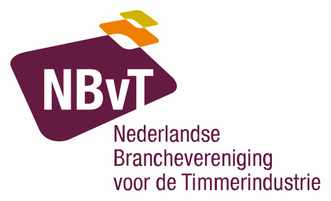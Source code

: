 <svg xmlns:dc="http://purl.org/dc/elements/1.1/" xmlns:cc="http://creativecommons.org/ns#" xmlns:rdf="http://www.w3.org/1999/02/22-rdf-syntax-ns#" xmlns:svg="http://www.w3.org/2000/svg" xmlns="http://www.w3.org/2000/svg" xmlns:sodipodi="http://sodipodi.sourceforge.net/DTD/sodipodi-0.dtd" xmlns:inkscape="http://www.inkscape.org/namespaces/inkscape" version="1.1" id="nbvt-logo" x="0" y="0" viewBox="-2.5 56.5 288 171" enable-background="new -2.5 56.5 288 171" xml:space="preserve" inkscape:version="0.91" sodipodi:docname="logo-nbvt.md.svg"> <metadata id="metadata119"> <rdf:RDF> <cc:Work rdf:about=""> <dc:format> image/svg+xml </dc:format> <dc:type rdf:resource="http://purl.org/dc/dcmitype/StillImage"/> </cc:Work> </rdf:RDF> </metadata> <defs id="defs117"/> <sodipodi:namedview pagecolor="#ffffff" bordercolor="#666666" borderopacity="1" objecttolerance="10" gridtolerance="10" guidetolerance="10" inkscape:pageopacity="0" inkscape:pageshadow="2" inkscape:window-width="2560" inkscape:window-height="1416" id="namedview115" showgrid="false" inkscape:zoom="2.28" inkscape:cx="-86.41" inkscape:cy="28.83" inkscape:window-x="1920" inkscape:window-y="24" inkscape:window-maximized="1" inkscape:current-layer="nbvt-logo"/> <path fill="#651A41" d="M148.1 120.7l-29.5-27.5-7.6 1.9c-3 0.8-7.5-0.5-9.9-2.7L89.6 82 12.3 98C3.6 99.8-1.8 105.6 0.6 111L26.7 169c4.1 9.2 17.1 13.1 28 8.2l93.6-42.2C153.9 132.3 153.7 125.9 148.1 120.7z" id="path3"/> <path fill="#EF7F01" d="M110.3 85.5l8.3 7.7 15.3-3.8c2.6-0.7 2.7-2.8 0.2-4.8l-11.8-9.3-2.3 0.5c-1.8 0.4-4.5-0.4-6.2-1.6l-8.4-6.5-21.3 3.8c-2.9 0.5-3.7 2.5-1.5 4.3l7 6.4 4.3-0.9C99.2 80 106.4 82 110.3 85.5z" id="path5"/> <path fill="#D0B300" d="M115.1 69.6l7.1 5.7 11.8-2.3c1.6-0.3 1.7-1.5 0.1-2.8l-12.8-9.3c-1.5-1.1-4-1.7-5.7-1.5l-14 2.2c-1.7 0.3-2 1.4-0.6 2.6l4.2 3.3 1.2-0.2C109.1 66.9 112.9 67.8 115.1 69.6z" id="path7"/> <path fill="#FFFFFF" d="M39.7 113.4l8.9 25.3h0.1v-25.3h6.8v36.9h-8.5L38 124.5h-0.1v25.8h-6.8v-36.9H39.7z" id="path9"/> <path fill="#FFFFFF" d="M60.8 113.4h12.4c6.1 0 10.5 2.3 10.5 9.3 0 3.9-1.9 7-5.6 8.1v0.1c4 0.6 6.7 3.7 6.7 8.6 0 5.8-2.9 10.8-11.5 10.8H60.8C60.8 150.3 60.8 113.4 60.8 113.4zM68.2 128.5h2.1c4 0 6-1.3 6-4.8 0-3.6-1.7-4.8-5.4-4.8h-2.7C68.2 118.9 68.2 128.5 68.2 128.5zM68.2 144.9h2.9c3.6 0 6-1.3 6-5.6 0-4.3-2.4-5.5-5.7-5.5h-3.2C68.2 133.8 68.2 144.9 68.2 144.9z" id="path11"/> <path fill="#FFFFFF" d="M102.3 122.6h7.1l-6.9 27.8h-8.3L87 122.6h7.4l3.9 19.9h0.1L102.3 122.6z" id="path13"/> <path d="m130.8 113.4 0 6.1-8.1 0 0 28.76-7.4 3.4 0-32.16-8.1 0 0-6.1z" id="path15" inkscape:connector-curvature="0" sodipodi:nodetypes="ccccccccc" fill="#fff"/> <path fill="#651A41" d="M95.4 164.5h2.4l5 12.6 0 0v-12.6h1.8v15.1h-2.6l-4.8-12.2 0 0v12.2h-1.8V164.5z" id="path17"/> <path fill="#651A41" d="M108.6 174.2c0 1.7 0 4.3 2.2 4.3 1.7 0 1.9-1.7 1.9-2.6h1.7c0 1.3-0.7 4-3.8 4-2.8 0-3.9-1.9-3.9-5.9 0-2.8 0.6-6.2 4-6.2s3.8 3 3.8 5.5v0.7L108.6 174.2 108.6 174.2zM112.8 172.8v-0.6c0-1.3-0.4-2.8-1.9-2.8-1.8 0-2.1 2.3-2.1 3v0.4H112.8z" id="path19"/> <path fill="#651A41" d="M124 179.6h-1.7v-1.4l0 0c-0.2 0.9-1.3 1.7-2.5 1.7-2.7 0-3.8-2.4-3.8-6 0-2.4 0.4-6 3.6-6 1.1 0 2.1 0.6 2.5 1.6l0 0v-5.1h1.7v15.1H124zM120.1 178.4c1.9 0 2.3-1.8 2.3-4.4 0-2.2-0.4-4.4-2.3-4.4-1.6 0-2.1 1.7-2.1 4.4C118.1 176.7 118.4 178.4 120.1 178.4z" id="path21"/> <path fill="#651A41" d="M127.9 174.2c0 1.7 0 4.3 2.2 4.3 1.7 0 1.9-1.7 1.9-2.6h1.7c0 1.3-0.7 4-3.8 4-2.8 0-3.9-1.9-3.9-5.9 0-2.8 0.6-6.2 4-6.2 3.5 0 3.8 3 3.8 5.5v0.7L127.9 174.2 127.9 174.2zM132 172.8v-0.6c0-1.3-0.4-2.8-1.9-2.8-1.8 0-2.1 2.3-2.1 3v0.4H132z" id="path23"/> <path fill="#651A41" d="M135.8 168.3h1.7v1.7l0 0c0.5-1.1 1.2-2 2.5-2 0.4 0 0.6 0 0.8 0.1v1.7c-0.2 0-0.4-0.1-1-0.1-0.9 0-2.3 0.8-2.3 2.7v7.2h-1.7L135.8 168.3 135.8 168.3z" id="path25"/> <path fill="#651A41" d="M142.1 164.5h1.7v15.1h-1.7V164.5z" id="path27"/> <path fill="#651A41" d="M146.1 171.8c0-2.6 1.1-3.8 3.8-3.8 3.5 0 3.5 2.1 3.5 3.3v6.4c0 0.5 0 0.9 0.6 0.9 0.2 0 0.4 0 0.4-0.1v1.3c-0.1 0-0.6 0.1-1.1 0.1-0.7 0-1.5 0-1.6-1.4l0 0c-0.6 1.1-1.6 1.6-2.7 1.6-2.1 0-3.1-1.3-3.1-3.3 0-1.6 0.7-2.7 2.1-3.2l2.4-0.7c1.3-0.4 1.3-0.8 1.3-1.7 0-1.1-0.7-1.6-1.8-1.6-1.9 0-1.9 1.8-1.9 2.2v0.1H146.1zM151.5 173.5c-0.7 0.7-2.2 0.9-3 1.3-0.6 0.4-0.9 0.8-0.9 1.8 0 1.2 0.4 1.9 1.6 1.9 1.2 0 2.3-1 2.3-2.1L151.5 173.5 151.5 173.5z" id="path29"/> <path fill="#651A41" d="M155.8 168.3h1.7v1.3l0 0c0.5-1.1 1.6-1.6 2.8-1.6 3 0 3 2.3 3 3.6v8.1h-1.7v-7.8c0-0.9-0.1-2.3-1.6-2.3-1 0-2.2 0.7-2.2 2.3v7.8H156v-11.4H155.8z" id="path31"/> <path fill="#651A41" d="M173 179.6h-1.7v-1.4l0 0c-0.2 0.9-1.3 1.7-2.5 1.7-2.7 0-3.8-2.4-3.8-6 0-2.4 0.4-6 3.6-6 1.1 0 2.1 0.6 2.5 1.6l0 0v-5.1h1.7v15.1H173zM169.1 178.4c1.9 0 2.3-1.8 2.3-4.4 0-2.2-0.4-4.4-2.3-4.4-1.6 0-2.1 1.7-2.1 4.4C167 176.7 167.4 178.4 169.1 178.4z" id="path33"/> <path fill="#651A41" d="M180.2 171.7c0-1.4-0.4-2.2-1.6-2.2-0.6 0-1.8 0.2-1.8 1.7 0 1.3 1.4 1.6 2.8 2 1.3 0.5 2.8 1 2.8 3.2 0 2.4-1.5 3.6-3.7 3.6-3.8 0-3.8-2.9-3.8-4h1.7c0 1.3 0.4 2.6 2.1 2.6 0.6 0 1.9-0.3 1.9-1.9 0-1.5-1.4-1.8-2.8-2.3-1.3-0.5-2.8-0.9-2.8-3.2 0-2.1 1.6-3.2 3.7-3.2 3.3 0 3.5 2.3 3.5 3.7L180.2 171.7 180.2 171.7z" id="path35"/> <path fill="#651A41" d="M185.5 174.2c0 1.7 0 4.3 2.2 4.3 1.7 0 1.9-1.7 1.9-2.6h1.7c0 1.3-0.7 4-3.8 4-2.8 0-3.9-1.9-3.9-5.9 0-2.8 0.6-6.2 4-6.2s3.8 3 3.8 5.5v0.7L185.5 174.2 185.5 174.2zM189.6 172.8v-0.6c0-1.3-0.4-2.8-1.9-2.8-1.8 0-2.1 2.3-2.1 3v0.4H189.6z" id="path37"/> <path fill="#651A41" d="M95.4 186.7h4.6c1.9 0 3.8 1 3.8 3.8 0 1.3-0.9 2.8-2.2 3.2l0 0c1.8 0.5 2.7 1.8 2.7 3.8 0 3.1-1.7 4.3-4.9 4.3h-4.1L95.4 186.7 95.4 186.7zM97.4 193.2h2.1c0.8 0 2.6-0.2 2.6-2.5 0-1.5-0.8-2.5-2.6-2.5h-2.1V193.2zM97.4 200.2h2.5c1.9 0 2.7-1.3 2.7-2.8 0-2.1-1.3-2.9-3-2.9h-2.2V200.2z" id="path39"/> <path fill="#651A41" d="M106.4 190.4h1.7v1.7l0 0c0.5-1.1 1.2-2 2.5-2 0.4 0 0.6 0 0.8 0.1v1.7c-0.2 0-0.4-0.1-1-0.1-0.9 0-2.3 0.8-2.3 2.7v7.2h-1.7V190.4z" id="path41"/> <path fill="#651A41" d="M112.4 193.9c0-2.6 1.1-3.8 3.8-3.8 3.5 0 3.5 2.1 3.5 3.3v6.4c0 0.5 0 0.9 0.6 0.9 0.2 0 0.4 0 0.4-0.1v1.3c-0.1 0-0.6 0.1-1.1 0.1-0.7 0-1.5 0-1.6-1.4l0 0c-0.6 1.1-1.6 1.6-2.7 1.6-2.1 0-3.1-1.3-3.1-3.3 0-1.6 0.7-2.7 2.1-3.2l2.4-0.7c1.3-0.4 1.3-0.8 1.3-1.7 0-1.1-0.7-1.6-1.8-1.6-1.9 0-1.9 1.8-1.9 2.2v0.1L112.4 193.9 112.4 193.9zM117.9 195.6c-0.7 0.7-2.2 0.9-3 1.3-0.6 0.4-0.9 0.8-0.9 1.8 0 1.2 0.4 1.9 1.6 1.9 1.2 0 2.3-1 2.3-2.1L117.9 195.6 117.9 195.6z" id="path43"/> <path fill="#651A41" d="M122.1 190.4h1.7v1.3l0 0c0.5-1.1 1.6-1.6 2.8-1.6 3 0 3 2.3 3 3.6v8.1h-1.7V194c0-0.9-0.1-2.3-1.6-2.3-1 0-2.2 0.7-2.2 2.3v7.8h-1.7v-11.4H122.1z" id="path45"/> <path fill="#651A41" d="M137.3 193.9c0-1.1-0.5-2.3-1.8-2.3-1.1 0-2.2 0.6-2.2 4.7 0 1.4 0 4.4 2.1 4.4 1.5 0 1.8-1.6 1.8-2.8h1.7c0 1.8-0.9 4.2-3.8 4.2-2.8 0-3.9-1.9-3.9-5.9 0-2.8 0.6-6.2 4-6.2 3.1 0 3.7 2.4 3.7 3.8H137.3z" id="path47"/> <path fill="#651A41" d="M140.9 186.7h1.7v5.1l0 0c0.5-1 1.7-1.6 2.7-1.6 2.9 0 2.9 2.3 2.9 3.6v8.1h-1.7V194c0-0.9-0.1-2.3-1.6-2.3-1 0-2.2 0.7-2.2 2.3v7.8h-1.7V186.7z" id="path49"/> <path fill="#651A41" d="M152.1 196.3c0 1.7 0 4.3 2.2 4.3 1.7 0 1.9-1.7 1.9-2.6h1.7c0 1.3-0.7 4-3.8 4-2.8 0-3.9-1.9-3.9-5.9 0-2.8 0.6-6.2 4-6.2s3.8 3 3.8 5.5v0.7L152.1 196.3 152.1 196.3zM156.3 194.9v-0.6c0-1.3-0.4-2.8-1.9-2.8-1.8 0-2.1 2.3-2.1 3v0.4H156.3z" id="path51"/> <path fill="#651A41" d="M159.1 190.4h1.9l2.1 9.1 0 0 2.1-9.1h1.9l-3.1 11.4h-2L159.1 190.4z" id="path53"/> <path fill="#651A41" d="M170.1 196.3c0 1.7 0 4.3 2.2 4.3 1.7 0 1.9-1.7 1.9-2.6h1.7c0 1.3-0.7 4-3.8 4-2.8 0-3.9-1.9-3.9-5.9 0-2.8 0.6-6.2 4-6.2s3.8 3 3.8 5.5v0.7L170.1 196.3 170.1 196.3zM174.3 194.9v-0.6c0-1.3-0.4-2.8-1.9-2.8-1.8 0-2.1 2.3-2.1 3v0.4H174.3z" id="path55"/> <path fill="#651A41" d="M178.1 190.4h1.7v1.7l0 0c0.5-1.1 1.2-2 2.5-2 0.4 0 0.6 0 0.8 0.1v1.7c-0.2 0-0.4-0.1-1-0.1-0.9 0-2.3 0.8-2.3 2.7v7.2h-1.7L178.1 190.4 178.1 190.4z" id="path57"/> <path fill="#651A41" d="M185.8 196.3c0 1.7 0 4.3 2.2 4.3 1.7 0 1.9-1.7 1.9-2.6h1.7c0 1.3-0.7 4-3.8 4-2.8 0-3.9-1.9-3.9-5.9 0-2.8 0.6-6.2 4-6.2 3.5 0 3.8 3 3.8 5.5v0.7L185.8 196.3 185.8 196.3zM189.9 194.9v-0.6c0-1.3-0.4-2.8-1.9-2.8-1.8 0-2.1 2.3-2.1 3v0.4H189.9z" id="path59"/> <path fill="#651A41" d="M193.8 190.4h1.7v1.3l0 0c0.5-1.1 1.6-1.6 2.8-1.6 3 0 3 2.3 3 3.6v8.1h-1.7V194c0-0.9-0.1-2.3-1.6-2.3-1 0-2.2 0.7-2.2 2.3v7.8H194v-11.4H193.8z" id="path61"/> <path fill="#651A41" d="M203.7 186.7h1.7v2h-1.7V186.7zM203.7 190.4h1.7v11.4h-1.7V190.4z" id="path63"/> <path fill="#651A41" d="M215.3 201c0 3.4-1.5 4.6-3.8 4.6-0.7 0-3.5 0-3.8-2.8h1.7c0.1 1.1 0.9 1.4 1.8 1.4 2.3 0 2.2-1.7 2.2-2.5v-1.4l0 0c-0.4 1-1.4 1.5-2.6 1.5-3.3 0-3.6-4.1-3.6-5.7 0-3.1 0.9-6 3.8-6 1.3 0 2.2 0.9 2.5 1.7l0 0v-1.4h1.7L215.3 201 215.3 201zM209.3 196.1c0 1.8 0.3 4.1 2 4.1 1.9 0 2.3-1.8 2.3-4.1 0-2.2-0.4-4.4-2.3-4.4C209.8 191.7 209.3 193.4 209.3 196.1z" id="path65"/> <path fill="#651A41" d="M217.7 186.7h1.7v2h-1.7V186.7zM217.7 190.4h1.7v11.4h-1.7V190.4z" id="path67"/> <path fill="#651A41" d="M222 190.4h1.7v1.3l0 0c0.5-1.1 1.6-1.6 2.8-1.6 3 0 3 2.3 3 3.6v8.1h-1.7V194c0-0.9-0.1-2.3-1.6-2.3-1 0-2.2 0.7-2.2 2.3v7.8h-1.7v-11.4H222z" id="path69"/> <path fill="#651A41" d="M239.3 201c0 3.4-1.5 4.6-3.8 4.6-0.7 0-3.5 0-3.8-2.8h1.7c0.1 1.1 0.9 1.4 1.8 1.4 2.3 0 2.2-1.7 2.2-2.5v-1.4l0 0c-0.4 1-1.4 1.5-2.6 1.5-3.3 0-3.6-4.1-3.6-5.7 0-3.1 0.9-6 3.8-6 1.3 0 2.2 0.9 2.5 1.7l0 0v-1.4h1.7L239.3 201 239.3 201zM233.2 196.1c0 1.8 0.3 4.1 2 4.1 1.9 0 2.3-1.8 2.3-4.1 0-2.2-0.4-4.4-2.3-4.4C233.6 191.7 233.2 193.4 233.2 196.1z" id="path71"/> <path fill="#651A41" d="M94.5 212.5h1.9l2.1 9.1 0 0 2.1-9.1h1.9l-3.1 11.4h-2L94.5 212.5z" id="path73"/> <path fill="#651A41" d="M107.6 212.3c3.3 0 4 2.8 4 6s-0.9 6-4 6c-3.3 0-4-2.8-4-6C103.4 215 104.3 212.3 107.6 212.3zM109.8 218.2c0-2.5-0.4-4.6-2.3-4.6-1.8 0-2.2 2.1-2.2 4.6 0 2.5 0.4 4.6 2.2 4.6C109.4 222.7 109.8 220.6 109.8 218.2z" id="path75"/> <path fill="#651A41" d="M116.9 212.3c3.3 0 4 2.8 4 6s-0.9 6-4 6c-3.3 0-4-2.8-4-6S113.7 212.3 116.9 212.3zM119.2 218.2c0-2.5-0.4-4.6-2.3-4.6-1.8 0-2.2 2.1-2.2 4.6 0 2.5 0.4 4.6 2.2 4.6C118.8 222.7 119.2 220.6 119.2 218.2z" id="path77"/> <path fill="#651A41" d="M122.8 212.5h1.7v1.7l0 0c0.5-1.1 1.2-2 2.5-2 0.4 0 0.6 0 0.8 0.1v1.7c-0.2 0-0.4-0.1-1-0.1-0.9 0-2.3 0.8-2.3 2.7v7.2h-1.7C122.8 223.9 122.8 212.5 122.8 212.5z" id="path79"/> <path fill="#651A41" d="M141.6 223.9h-1.7v-1.4l0 0c-0.2 0.9-1.3 1.7-2.5 1.7-2.7 0-3.8-2.4-3.8-6 0-2.4 0.4-6 3.6-6 1.1 0 2.1 0.6 2.5 1.6l0 0v-5.1h1.7v15.1H141.6zM137.7 222.6c1.9 0 2.3-1.8 2.3-4.4 0-2.2-0.4-4.4-2.3-4.4-1.6 0-2.1 1.7-2.1 4.4C135.6 220.9 136.1 222.6 137.7 222.6z" id="path81"/> <path fill="#651A41" d="M145.5 218.4c0 1.7 0 4.3 2.2 4.3 1.7 0 1.9-1.7 1.9-2.6h1.7c0 1.3-0.7 4-3.8 4-2.8 0-3.9-1.9-3.9-5.9 0-2.8 0.6-6.2 4-6.2 3.5 0 3.8 3 3.8 5.5v0.7L145.5 218.4 145.5 218.4zM149.5 217.1v-0.6c0-1.3-0.4-2.8-1.9-2.8-1.8 0-2.1 2.3-2.1 3v0.4H149.5z" id="path83"/> <path fill="#651A41" d="M162.3 223.9h-1.8v-13.5h-3.8v-1.6h9.4v1.6h-3.8L162.3 223.9 162.3 223.9z" id="path85"/> <path fill="#651A41" d="M167.1 208.8h1.7v2h-1.7V208.8zM167.1 212.5h1.7v11.4h-1.7V212.5z" id="path87"/> <path fill="#651A41" d="M171.6 212.5h1.7v1.3l0 0c0.5-1.1 1.6-1.6 2.8-1.6 1.3 0 2.1 0.5 2.5 1.8 0.5-1 1.5-1.8 2.7-1.8 3 0 3 2.3 3 3.6v8.1h-1.7v-7.8c0-0.9-0.1-2.3-1.5-2.3-0.9 0-2.1 0.5-2.1 2.3v7.8h-1.7v-7.8c0-0.9-0.1-2.3-1.5-2.3-0.9 0-2.1 0.5-2.1 2.3v7.8h-1.7v-11.4H171.6z" id="path89"/> <path fill="#651A41" d="M186.9 212.5h1.7v1.3l0 0c0.5-1.1 1.6-1.6 2.8-1.6 1.3 0 2.1 0.5 2.5 1.8 0.5-1 1.5-1.8 2.7-1.8 3 0 3 2.3 3 3.6v8.1h-1.7v-7.8c0-0.9-0.1-2.3-1.5-2.3-0.9 0-2.1 0.5-2.1 2.3v7.8h-1.7v-7.8c0-0.9-0.1-2.3-1.5-2.3-0.9 0-2.1 0.5-2.1 2.3v7.8H187v-11.4H186.9z" id="path91"/> <path fill="#651A41" d="M203.4 218.4c0 1.7 0 4.3 2.2 4.3 1.7 0 1.9-1.7 1.9-2.6h1.7c0 1.3-0.7 4-3.8 4-2.8 0-3.9-1.9-3.9-5.9 0-2.8 0.6-6.2 4-6.2s3.8 3 3.8 5.5v0.7L203.4 218.4 203.4 218.4zM207.5 217.1v-0.6c0-1.3-0.4-2.8-1.9-2.8-1.8 0-2.1 2.3-2.1 3v0.4H207.5z" id="path93"/> <path fill="#651A41" d="M211.4 212.5h1.7v1.7l0 0c0.5-1.1 1.2-2 2.5-2 0.4 0 0.6 0 0.8 0.1v1.7c-0.2 0-0.4-0.1-1-0.1-0.9 0-2.3 0.8-2.3 2.7v7.2h-1.7L211.4 212.5 211.4 212.5z" id="path95"/> <path fill="#651A41" d="M217.7 208.8h1.7v2h-1.7V208.8zM217.7 212.5h1.7v11.4h-1.7V212.5z" id="path97"/> <path fill="#651A41" d="M222 212.5h1.7v1.3l0 0c0.5-1.1 1.6-1.6 2.8-1.6 3 0 3 2.3 3 3.6v8.1h-1.7v-7.8c0-0.9-0.1-2.3-1.6-2.3-1 0-2.2 0.7-2.2 2.3v7.8h-1.7v-11.4H222z" id="path99"/> <path fill="#651A41" d="M239.2 223.9h-1.7v-1.4l0 0c-0.2 0.9-1.3 1.7-2.5 1.7-2.7 0-3.8-2.4-3.8-6 0-2.4 0.4-6 3.6-6 1.1 0 2.1 0.6 2.5 1.6l0 0v-5.1h1.7v15.1H239.2zM235.3 222.6c1.9 0 2.3-1.8 2.3-4.4 0-2.2-0.4-4.4-2.3-4.4-1.6 0-2.1 1.7-2.1 4.4S233.6 222.6 235.3 222.6z" id="path101"/> <path fill="#651A41" d="M249 223.9h-1.7v-1.3l0 0c-0.5 1.1-1.6 1.6-2.8 1.6-3 0-3-2.3-3-3.6v-8.1h1.7v7.8c0 0.9 0.1 2.3 1.6 2.3 1 0 2.2-0.7 2.2-2.3v-7.8h1.7v11.4H249z" id="path103"/> <path fill="#651A41" d="M256.2 215.9c0-1.4-0.4-2.2-1.6-2.2-0.6 0-1.8 0.2-1.8 1.7 0 1.3 1.4 1.6 2.8 2 1.3 0.5 2.8 1 2.8 3.2 0 2.4-1.5 3.6-3.7 3.6-3.8 0-3.8-2.9-3.8-4h1.7c0 1.3 0.4 2.6 2.1 2.6 0.6 0 1.9-0.3 1.9-1.9 0-1.5-1.4-1.8-2.8-2.3-1.3-0.5-2.8-0.9-2.8-3.2 0-2.1 1.6-3.2 3.7-3.2 3.3 0 3.5 2.3 3.5 3.7L256.2 215.9 256.2 215.9z" id="path105"/> <path fill="#651A41" d="M260.5 209.3h1.7v3.3h1.9v1.4h-1.9v7.3c0 0.9 0.2 1.3 1.2 1.3 0.4 0 0.6 0 0.8-0.1v1.4c-0.2 0-0.7 0.1-1.4 0.1-1.8 0-2.3-0.8-2.3-2.2V214h-1.5v-1.4h1.6V209.3z" id="path107"/> <path fill="#651A41" d="M265.5 212.5h1.7v1.7l0 0c0.5-1.1 1.2-2 2.5-2 0.4 0 0.6 0 0.8 0.1v1.7c-0.2 0-0.4-0.1-1-0.1-0.9 0-2.3 0.8-2.3 2.7v7.2h-1.7V212.5z" id="path109"/> <path fill="#651A41" d="M271.8 208.8h1.7v2h-1.7V208.8zM271.8 212.5h1.7v11.4h-1.7V212.5z" id="path111"/> <path fill="#651A41" d="M277.5 218.4c0 1.7 0 4.3 2.2 4.3 1.7 0 1.9-1.7 1.9-2.6h1.7c0 1.3-0.7 4-3.8 4-2.8 0-3.9-1.9-3.9-5.9 0-2.8 0.6-6.2 4-6.2 3.5 0 3.8 3 3.8 5.5v0.7L277.5 218.4 277.5 218.4zM281.6 217.1v-0.6c0-1.3-0.4-2.8-1.9-2.8-1.8 0-2.1 2.3-2.1 3v0.4H281.6z" id="path113"/> </svg> 